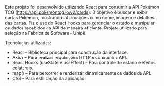 Este projeto foi desenvolvido utilizando React para consumir a API Pokémon TCG (https://api.pokemontcg.io/v2/cards). O objetivo é buscar e exibir cartas Pokémon, mostrando informações como nome, imagem e detalhes das cartas.
Fiz o uso do React Hooks para gerenciar o estado e manipular os dados recebidos da API de maneira eficiente.
Projeto utilizado para seleção na Fábrica de Software - Unipê.

Tecnologias utilizadas: 
- React – Biblioteca principal para construção da interface.
- Axios – Para realizar requisições HTTP e consumir a API.
- React Hooks (useState e useEffect) – Para controle de estado e efeitos colaterais.
- map() – Para percorrer e renderizar dinamicamente os dados da API.
- CSS – Para estilização da aplicação.
